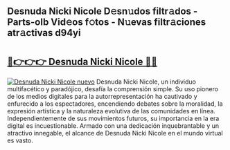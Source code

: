 ## Desnuda Nicki Nicole D𝚎sn𝚞dos filtr𝚊dos - Parts-oIb Vid𝚎os f𝚘tos - N𝚞evas filtr𝚊ciones atr𝚊ctivas d94yi

# <h2><a href="http://mb1jno.tromn.icu/?c=Desnuda+Nicki+Nicole">🔗👉👉👉 Desnuda Nicki Nicole 🔗🔗</a></h2>

[![Desnuda Nicki Nicole nuevo](https://i.imgur.com/pEAQMta.gif)](http://mb1jno.tromn.icu/?c=Desnuda+Nicki+Nicole)
Desnuda Nicki Nicole, un individuo multifacético y paradójico, desafía la comprensión simple. Su uso pionero de los medios digitales para la autorrepresentación ha cautivado y enfurecido a los espectadores, encendiendo debates sobre la moralidad, la expresión artística y la naturaleza evolutiva de las comunidades en línea. Independientemente de sus movimientos futuros, su importancia en la era digital es incuestionable. Armado con una dedicación inquebrantable y un atractivo innegable, el alcance de Desnuda Nicki Nicole en el mundo virtual es vasto.
